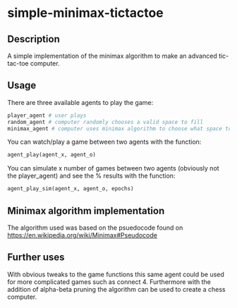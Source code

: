 # simple-minimax-tictactoe
## Description
A simple implementation of the minimax algorithm to make an advanced tic-tac-toe computer.

##  Usage
There are three available agents to play the game:
```python
player_agent # user plays
random_agent # computer randomly chooses a valid space to fill
minimax_agent # computer uses minimax algorithm to choose what space to fill
```
You can watch/play a game between two agents with the function:
```python
agent_play(agent_x, agent_o)
```
You can simulate x number of games between two agents (obviously not the player_agent) and see the % results with the function:
```python 
agent_play_sim(agent_x, agent_o, epochs)
```

## Minimax algorithm implementation
The algorithm used was based on the psuedocode found on https://en.wikipedia.org/wiki/Minimax#Pseudocode

## Further uses
With obvious tweaks to the game functions this same agent could be used for more complicated games such as connect 4. Furthermore with the addition of alpha-beta pruning the algorithm can be used to create a chess computer.
